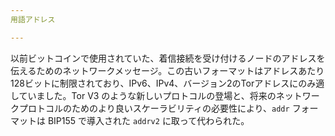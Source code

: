 ```yaml
---
用語アドレス

---
```

以前ビットコインで使用されていた、着信接続を受け付けるノードのアドレスを伝えるためのネットワークメッセージ。この古いフォーマットはアドレスあたり128ビットに制限されており、IPv6、IPv4、バージョン2のTorアドレスにのみ適していました。Tor V3 のような新しいプロトコルの登場と、将来のネットワークプロトコルのためのより良いスケーラビリティの必要性により、`addr` フォーマットは BIP155 で導入された `addrv2` に取って代わられた。